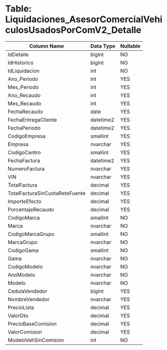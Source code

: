 # Table: Liquidaciones_AsesorComercialVehiculosUsadosPorComV2_Detalle

| Column Name | Data Type | Nullable |
|-------------|-----------|----------|
| IdDetalle | bigint | NO |
| IdHistorico | bigint | NO |
| IdLiquidacion | int | NO |
| Ano_Periodo | int | YES |
| Mes_Periodo | int | YES |
| Ano_Recaudo | int | YES |
| Mes_Recaudo | int | YES |
| FechaRecaudo | date | YES |
| FechaEntregaCliente | datetime2 | YES |
| FechaPeriodo | datetime2 | YES |
| CodigoEmpresa | smallint | YES |
| Empresa | nvarchar | YES |
| CodigoCentro | smallint | YES |
| FechaFactura | datetime2 | YES |
| NumeroFactura | nvarchar | YES |
| VIN | nvarchar | YES |
| TotalFactura | decimal | YES |
| TotalFacturaSinCuotaReteFuente | decimal | YES |
| ImporteEfecto | decimal | YES |
| PorcentajeRecaudo | decimal | YES |
| CodigoMarca | smallint | NO |
| Marca | nvarchar | NO |
| CodigoMarcaGrupo | smallint | NO |
| MarcaGrupo | nvarchar | NO |
| CodigoGama | smallint | NO |
| Gama | nvarchar | NO |
| CodigoModelo | nvarchar | NO |
| AnoModelo | nvarchar | NO |
| Modelo | nvarchar | NO |
| CedulaVendedor | bigint | YES |
| NombreVendedor | nvarchar | YES |
| PrecioLista | decimal | YES |
| ValorDto | decimal | YES |
| PrecioBaseComision | decimal | YES |
| ValorComision | decimal | YES |
| ModeloVehSinComision | int | NO |
